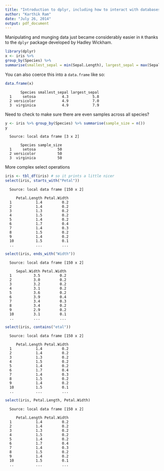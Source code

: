```yaml
---
title: "Introduction to dplyr, including how to interact with databases"
author: "Karthik Ram"
date: "July 26, 2014"
output: pdf_document
---
```






Manipulating and munging data just became considerably easier in `R` thanks to the `dplyr` package developed by Hadley Wickham.


```r
library(dplyr)
x <- iris %>%  
group_by(Species) %>%
summarise(smallest_sepal = min(Sepal.Length), largest_sepal = max(Sepal.Length)) 
```

You can also coerce this into a `data.frame` like so:


```r
data.frame(x)
```

```
       Species smallest_sepal largest_sepal
  1     setosa            4.3           5.8
  2 versicolor            4.9           7.0
  3  virginica            4.9           7.9
```

Need to check to make sure there are even samples across all species?


```r
y <- iris %>% group_by(Species) %>% summarise(sample_size = n())
y
```

```
  Source: local data frame [3 x 2]
  
       Species sample_size
  1     setosa          50
  2 versicolor          50
  3  virginica          50
```

More complex select operations


```r
iris <- tbl_df(iris) # so it prints a little nicer
select(iris, starts_with("Petal"))
```

```
  Source: local data frame [150 x 2]
  
     Petal.Length Petal.Width
  1           1.4         0.2
  2           1.4         0.2
  3           1.3         0.2
  4           1.5         0.2
  5           1.4         0.2
  6           1.7         0.4
  7           1.4         0.3
  8           1.5         0.2
  9           1.4         0.2
  10          1.5         0.1
  ..          ...         ...
```

```r
select(iris, ends_with("Width"))
```

```
  Source: local data frame [150 x 2]
  
     Sepal.Width Petal.Width
  1          3.5         0.2
  2          3.0         0.2
  3          3.2         0.2
  4          3.1         0.2
  5          3.6         0.2
  6          3.9         0.4
  7          3.4         0.3
  8          3.4         0.2
  9          2.9         0.2
  10         3.1         0.1
  ..         ...         ...
```

```r
select(iris, contains("etal"))
```

```
  Source: local data frame [150 x 2]
  
     Petal.Length Petal.Width
  1           1.4         0.2
  2           1.4         0.2
  3           1.3         0.2
  4           1.5         0.2
  5           1.4         0.2
  6           1.7         0.4
  7           1.4         0.3
  8           1.5         0.2
  9           1.4         0.2
  10          1.5         0.1
  ..          ...         ...
```

```r
select(iris, Petal.Length, Petal.Width)
```

```
  Source: local data frame [150 x 2]
  
     Petal.Length Petal.Width
  1           1.4         0.2
  2           1.4         0.2
  3           1.3         0.2
  4           1.5         0.2
  5           1.4         0.2
  6           1.7         0.4
  7           1.4         0.3
  8           1.5         0.2
  9           1.4         0.2
  10          1.5         0.1
  ..          ...         ...
```



